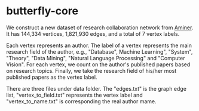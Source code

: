 # butterfly-core
We construct a new dataset of research collaboration network from [Aminer](https://www.aminer.cn/citation). It has 144,334 vertices, 1,821,930 edges, and a total of 7 vertex labels. 

Each vertex represents an author. The label of a vertex represents the main research field of the author, e.g., "Database", Machine Learning", "System", "Theory", "Data Mining", "Natural Language Processing" and "Computer Vision". For each vertex, we count on the author's published papers based on research topics. Finally, we take the research field of his/her most published papers as the vertex label.

There are three files under data folder. The "edges.txt" is the graph edge list, "vertex_to_field.txt" represents the vertex label and "vertex_to_name.txt" is corresponding the real author mame.
